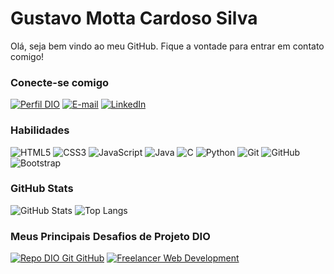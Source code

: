 
# Gustavo Motta Cardoso Silva
Olá, seja bem vindo ao meu GitHub. 
Fique a vontade para entrar em contato comigo!

### Conecte-se comigo
[![Perfil DIO](https://img.shields.io/badge/-Meu%20Perfil%20na%20DIO-30A3DC?style=for-the-badge)](https://www.dio.me/users/gustavomottadeveloper)
[![E-mail](https://img.shields.io/badge/-Email-000?style=for-the-badge&logo=microsoft-outlook&logoColor=E94D5F)](mailto:gustavomottadeveloper@gmail.com)
[![LinkedIn](https://img.shields.io/badge/-LinkedIn-000?style=for-the-badge&logo=linkedin&logoColor=30A3DC)](https://www.linkedin.com/in/gvmotta/)


### Habilidades
![HTML5](https://img.shields.io/badge/HTML-000?style=for-the-badge&logo=html5&logoColor=30A3DC)
![CSS3](https://img.shields.io/badge/CSS3-000?style=for-the-badge&logo=css3&logoColor=E94D5F)
![JavaScript](https://img.shields.io/badge/JavaScript-000?style=for-the-badge&logo=javascript&logoColor=30A3DC)
![Java](https://img.shields.io/badge/Java-000?style=for-the-badge&logo=openjdk&logoColor=white)
![C](https://img.shields.io/badge/C-000?style=for-the-badge&logo=c&logoColor=purple)
![Python](https://img.shields.io/badge/Python-000?style=for-the-badge&logo=python&logoColor=yellow)
![Git](https://img.shields.io/badge/Git-000?style=for-the-badge&logo=git&logoColor=E94D5F)
![GitHub](https://img.shields.io/badge/GitHub-000?style=for-the-badge&logo=github&logoColor=30A3DC)
![Bootstrap](https://img.shields.io/badge/Bootstrap-000?style=for-the-badge&logo=bootstrap&logoColor=563D7C)

### GitHub Stats
![GitHub Stats](https://github-readme-stats.vercel.app/api?username=gvmotta&theme=transparent&bg_color=000&border_color=30A3DC&show_icons=true&icon_color=30A3DC&title_color=blue&text_color=FFF)
![Top Langs](https://github-readme-stats-git-masterrstaa-rickstaa.vercel.app/api/top-langs/?username=gvmotta&layout=compact&bg_color=000&border_color=30A3DC&title_color=blue&text_color=FFF)

### Meus Principais Desafios de Projeto DIO
[![Repo DIO Git GitHub](https://github-readme-stats.vercel.app/api/pin/?username=elidianaandrade&repo=dio-lab-open-source&bg_color=000&border_color=30A3DC&show_icons=true&icon_color=30A3DC&title_color=blue&text_color=FFF)](https://github.com/gvmotta/dio-lab-open-source)
[![Freelancer Web Development](https://github-readme-stats.vercel.app/api/pin/?username=gvmotta&repo=washokuWebSite&bg_color=000&border_color=30A3DC&show_icons=true&icon_color=30A3DC&title_color=blue&text_color=FFF)](https://github.com/gvmotta/WashokuWebSite)


